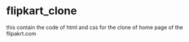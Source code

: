 # flipkart_clone
this contain the code of html and css for the clone of home page of the flipakrt.com 
